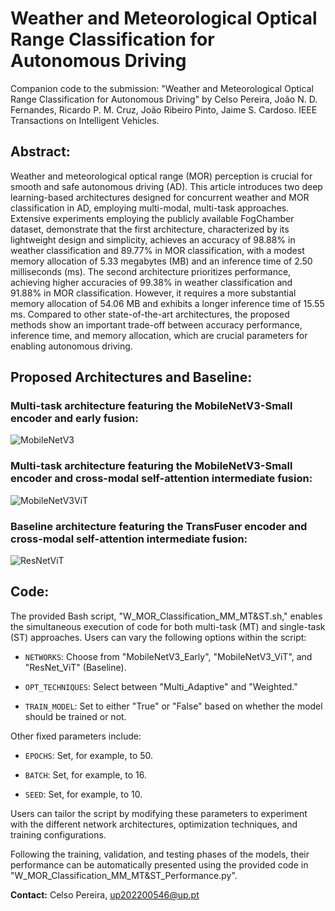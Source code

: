 # Weather and Meteorological Optical Range Classification for Autonomous Driving

Companion code to the submission:
"Weather and Meteorological Optical Range Classification for Autonomous Driving" by Celso Pereira, João N. D. Fernandes, Ricardo P. M. Cruz, João Ribeiro Pinto, Jaime S. Cardoso. IEEE Transactions on Intelligent Vehicles.

## Abstract: 

Weather and meteorological optical range (MOR) perception is crucial for smooth and safe autonomous driving (AD). This article introduces two deep learning-based architectures designed for concurrent weather and MOR classification in AD, employing multi-modal, multi-task approaches. Extensive experiments employing the publicly available FogChamber dataset, demonstrate that the first architecture, characterized by its lightweight design and simplicity, achieves an accuracy of 98.88% in weather classification and 89.77% in MOR classification, with a modest memory allocation of 5.33 megabytes (MB) and an inference time of 2.50 milliseconds (ms). The second architecture prioritizes performance, achieving higher accuracies of 99.38% in weather classification and 91.88% in MOR classification. However, it requires a more substantial memory allocation of 54.06 MB and exhibits a longer inference time of 15.55 ms. Compared to other state-of-the-art architectures, the proposed methods show an important trade-off between accuracy performance, inference time, and memory allocation, which are crucial parameters for enabling autonomous driving.

## Proposed Architectures and Baseline:

### Multi-task architecture featuring the MobileNetV3-Small encoder and early fusion:

![MobileNetV3](https://github.com/CelsoPereira1/AutoWeatherPerception/assets/60965151/c899ca40-ca7b-4da9-9417-b5c30073606d)

### Multi-task architecture featuring the MobileNetV3-Small encoder and cross-modal self-attention intermediate fusion:

![MobileNetV3ViT](https://github.com/CelsoPereira1/AutoWeatherPerception/assets/60965151/7cbdaaec-85ea-4e59-b121-0c92e8b4049e)

### Baseline architecture featuring the TransFuser encoder and cross-modal self-attention intermediate fusion:

![ResNetViT](https://github.com/CelsoPereira1/AutoWeatherPerception/assets/60965151/07430ef6-eeb3-472f-aeb1-1cb7734b2b73)

## Code:

The provided Bash script, "W_MOR_Classification_MM_MT&ST.sh," enables the simultaneous execution of code for both multi-task (MT) and single-task (ST) approaches. Users can vary the following options within the script:

- `NETWORKS`: Choose from "MobileNetV3_Early", "MobileNetV3_ViT", and "ResNet_ViT" (Baseline).

- `OPT_TECHNIQUES`: Select between "Multi_Adaptive" and "Weighted."

- `TRAIN_MODEL`: Set to either "True" or "False" based on whether the model should be trained or not.

Other fixed parameters include:

- `EPOCHS`: Set, for example, to 50.

- `BATCH`: Set, for example, to 16.

- `SEED`: Set, for example, to 10.

Users can tailor the script by modifying these parameters to experiment with the different network architectures, optimization techniques, and training configurations.

Following the training, validation, and testing phases of the models, their performance can be automatically presented using the provided code in "W_MOR_Classification_MM_MT&ST_Performance.py".

**Contact:** Celso Pereira, up202200546@up.pt
